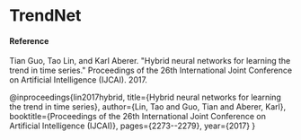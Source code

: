# TrendNet

#### Reference

Tian Guo, Tao Lin, and Karl Aberer. "Hybrid neural networks for learning the trend in time series." Proceedings of the 26th International Joint Conference on Artificial Intelligence (IJCAI). 2017.

   @inproceedings{lin2017hybrid,
   title={Hybrid neural networks for learning the trend in time series},
   author={Lin, Tao and Guo, Tian and Aberer, Karl},
   booktitle={Proceedings of the 26th International Joint Conference on Artificial Intelligence (IJCAI)},
   pages={2273--2279},
   year={2017}
   }
